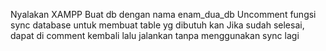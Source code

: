 Nyalakan XAMPP
Buat db dengan nama enam_dua_db
Uncomment fungsi sync database untuk membuat table yg dibutuh kan
Jika sudah selesai, dapat di comment kembali lalu jalankan tanpa menggunakan sync lagi
